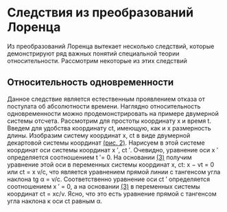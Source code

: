 # Следствия из преобразований Лоренца
Из преобразований Лоренца вытекает несколько следствий, которые демонстрируют ряд важных понятий специальной теории относительности. Рассмотрим некоторые из этих следствий
## Относительность одновременности
Данное следствие является естественным проявлением отказа от постулата об абсолютности времени. Наглядно относительность одновременности можно продемонстрировать на примере двумерной системы отсчета. Рассмотрим для простоты координату x и время t. Введем для удобства координату ct, имеющую, как и x размерность длины.
Изобразим систему координат x, ct в виде
двумерной декартовой системы координат
[(рис. 2)](Pasted%20image%2020240411120542.png). Нарисуем в этой системе координат
оси системы координат x ′, ct ′. Очевидно, уравнение оси x ′ определяется соотношением t ′= 0.  На основании [(3)](Pasted%20image%2020240411120133.png) получим уравнение этой оси в переменных системы координат x, ct: x − vt = 0 или ct = x v/c, что является уравнением прямой линии с тангенсом угла наклона tg α = v/c.
Соответственно уравнение оси ct ′ определяется соотношением x ′ = 0, а на основании [(3)](Pasted%20image%2020240411120133.png) в переменных системы координат ct = xc/v. Ясно, что это есть уравнение прямой с тангенсом угла наклона к оси ct равным α.